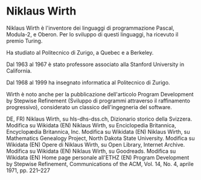 # Niklaus Wirth
Niklaus Wirth è l'inventore dei linguaggi di programmazione Pascal, Modula-2, e Oberon. Per lo sviluppo di questi linguaggi, ha ricevuto il premio Turing.

Ha studiato al Politecnico di Zurigo, a Quebec e a Berkeley.

Dal 1963 al 1967 è stato professore associato alla Stanford University in California.

Dal 1968 al 1999 ha insegnato informatica al Politecnico di Zurigo.

Wirth è noto anche per la pubblicazione dell'articolo Program Development by Stepwise Refinement (Sviluppo di programmi attraverso il raffinamento progressivo), considerato un classico dell'ingegneria del software.


 DE, FR) Niklaus Wirth, su hls-dhs-dss.ch, Dizionario storico della Svizzera. Modifica su Wikidata
(EN) Niklaus Wirth, su Enciclopedia Britannica, Encyclopædia Britannica, Inc. Modifica su Wikidata
(EN) Niklaus Wirth, su Mathematics Genealogy Project, North Dakota State University. Modifica su Wikidata
(EN) Opere di Niklaus Wirth, su Open Library, Internet Archive. Modifica su Wikidata
(EN) Niklaus Wirth, su Goodreads. Modifica su Wikidata
(EN) Home page personale all'ETHZ
(EN) Program Development by Stepwise Refinement, Communications of the ACM, Vol. 14, No. 4, aprile 1971, pp. 221–227
